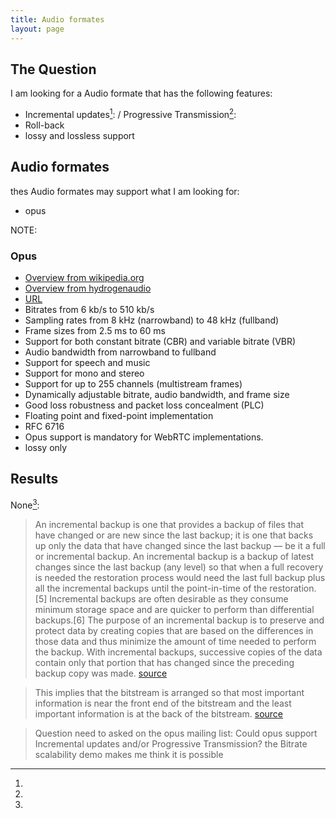 ```yaml
---
title: Audio formates
layout: page
---
```

## The Question ##

I am looking for a Audio formate that has the following features:

 * Incremental updates[^1]: / Progressive Transmission[^2]:
 * Roll-back
 * lossy and lossless support

## Audio formates ##

thes Audio formates may support what I am looking for:

 * opus


NOTE:

### Opus ###

 * [Overview from wikipedia.org](https://en.wikipedia.org/wiki/Opus_(audio_format)) 
 * [Overview from hydrogenaudio](http://wiki.hydrogenaud.io/index.php?title=Opus)
 * [URL](https://opus-codec.org/)
 * Bitrates from 6 kb/s to 510 kb/s
 * Sampling rates from 8 kHz (narrowband) to 48 kHz (fullband)
 * Frame sizes from 2.5 ms to 60 ms
 * Support for both constant bitrate (CBR) and variable bitrate (VBR)
 * Audio bandwidth from narrowband to fullband
 * Support for speech and music
 * Support for mono and stereo
 * Support for up to 255 channels (multistream frames)
 * Dynamically adjustable bitrate, audio bandwidth, and frame size
 * Good loss robustness and packet loss concealment (PLC)
 * Floating point and fixed-point implementation
 * RFC 6716
 * Opus support is mandatory for WebRTC implementations. 
 * lossy only


## Results ##
None[^3]:


[^1]: 
> An incremental backup is one that provides a backup of files that have changed or are new since the last backup;
> it is one that backs up only the data that have changed since the last backup — be it a full or incremental backup.
> An incremental backup is a backup of latest changes since the last backup (any level) so that when a full recovery is needed the restoration process would need the last full backup plus all the incremental backups until the point-in-time of the restoration.[5] Incremental backups are often desirable as they consume minimum storage space and are quicker to perform than differential backups.[6] The purpose of an incremental backup is to preserve and protect data by creating copies that are based on the differences in those data and thus minimize the amount of time needed to perform the backup. With incremental backups, successive copies of the data contain only that portion that has changed since the preceding backup copy was made.
[source](https://en.wikipedia.org/wiki/Incremental_backup)
[^2]: 
> This implies that the bitstream is arranged so that most important information is near the front end of the bitstream and the least important information is at the back of the bitstream.
[source](http://www.igi-global.com/dictionary/progressive-transmission/36015)   
[^3]: 
> Question need to asked on the opus mailing list: Could opus support Incremental updates and/or Progressive Transmission?
> the Bitrate scalability demo makes me think it is possible
